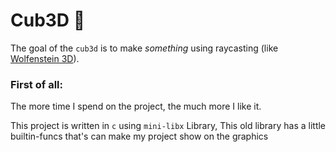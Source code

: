 
# Cub3D 👾

The goal of the ``cub3d`` is to make *something* using raycasting (like [Wolfenstein 3D](https://fr.wikipedia.org/wiki/Wolfenstein_3D)).

### First of all:
  The more time I spend on the project, the much more I like it.

This project is written in ``c`` using ``mini-libx`` Library, 
This old library has a little builtin-funcs that's can make my project show on the graphics
